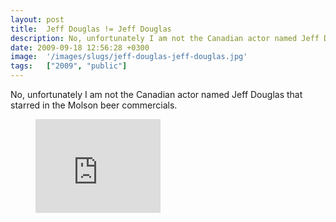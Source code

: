 ```yaml
---
layout: post
title:  Jeff Douglas != Jeff Douglas
description: No, unfortunately I am not the Canadian actor named Jeff Douglas that starred in the Molson beer commercials.
date: 2009-09-18 12:56:28 +0300
image:  '/images/slugs/jeff-douglas-jeff-douglas.jpg'
tags:   ["2009", "public"]
---
```

<p>No, unfortunately I am not the Canadian actor named Jeff Douglas that starred in the Molson beer commercials.</p>
<figure class="kg-card kg-embed-card"><iframe width="200" height="150" src="https://www.youtube.com/embed/BRI-A3vakVg?feature=oembed" frameborder="0" allow="accelerometer; autoplay; clipboard-write; encrypted-media; gyroscope; picture-in-picture" allowfullscreen></iframe></figure>

